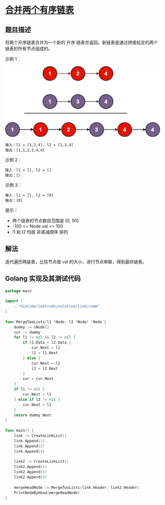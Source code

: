 # [合并两个有序链表](https://leetcode-cn.com/problems/merge-two-sorted-lists)

## 题目描述

将两个升序链表合并为一个新的 升序 链表并返回。新链表是通过拼接给定的两个链表的所有节点组成的。

示例 1：

![1](images/mergeLink1.jpeg)

```
输入：l1 = [1,2,4], l2 = [1,3,4]
输出：[1,1,2,3,4,4]
```

示例 2：
```
输入：l1 = [], l2 = []
输出：[]
```

示例 3：
```
输入：l1 = [], l2 = [0]
输出：[0]
```

提示：

- 两个链表的节点数目范围是 [0, 50]
- -100 <= Node.val <= 100
- l1 和 l2 均按 非递减顺序 排列

## 解法

迭代遍历两链表，比较节点值 val 的大小，进行节点串联，得到最终链表。

## Golang 实现及其测试代码

```go
package main

import (
	. "GitCode/leetcode/solution/link/comm"
)

func MergeTwoLists(l1 *Node, l2 *Node) *Node {
	dummy := &Node{}
	cur := dummy
	for l1 != nil && l2 != nil {
		if l1.Data < l2.Data {
			cur.Next = l1
			l1 = l1.Next
		} else {
			cur.Next = l2
			l2 = l2.Next
		}
		cur = cur.Next
	}
	if l1 != nil {
		cur.Next = l1
	} else if l2 != nil {
		cur.Next = l2
	}
	return dummy.Next
}

func main() {
	link := CreateLinkList()
	link.Append(1)
	link.Append(2)
	link.Append(4)

	link2 := CreateLinkList()
	link2.Append(1)
	link2.Append(3)
	link2.Append(4)

	mergeHeadNode := MergeTwoLists(link.Header, link2.Header)
	PrintNodeByHead(mergeHeadNode)
}
```
